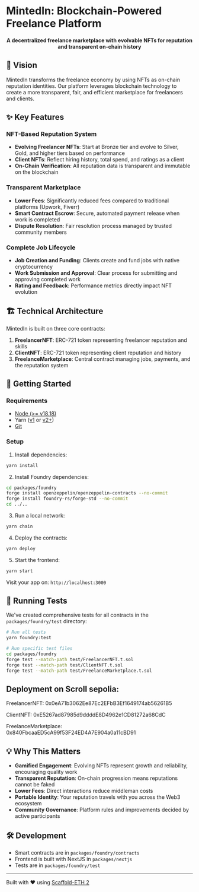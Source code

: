 # MintedIn: Blockchain-Powered Freelance Platform

<h4 align="center">
  A decentralized freelance marketplace with evolvable NFTs for reputation and transparent on-chain history
</h4>

## 🚀 Vision

MintedIn transforms the freelance economy by using NFTs as on-chain reputation identities. Our platform leverages blockchain technology to create a more transparent, fair, and efficient marketplace for freelancers and clients.

## ✨ Key Features

### NFT-Based Reputation System

- **Evolving Freelancer NFTs**: Start at Bronze tier and evolve to Silver, Gold, and higher tiers based on performance
- **Client NFTs**: Reflect hiring history, total spend, and ratings as a client
- **On-Chain Verification**: All reputation data is transparent and immutable on the blockchain

### Transparent Marketplace

- **Lower Fees**: Significantly reduced fees compared to traditional platforms (Upwork, Fiverr)
- **Smart Contract Escrow**: Secure, automated payment release when work is completed
- **Dispute Resolution**: Fair resolution process managed by trusted community members

### Complete Job Lifecycle

- **Job Creation and Funding**: Clients create and fund jobs with native cryptocurrency
- **Work Submission and Approval**: Clear process for submitting and approving completed work
- **Rating and Feedback**: Performance metrics directly impact NFT evolution

## 🏗 Technical Architecture

MintedIn is built on three core contracts:

1. **FreelancerNFT**: ERC-721 token representing freelancer reputation and skills
2. **ClientNFT**: ERC-721 token representing client reputation and history
3. **FreelanceMarketplace**: Central contract managing jobs, payments, and the reputation system

## 🧱 Getting Started

### Requirements

- [Node (>= v18.18)](https://nodejs.org/en/download/)
- Yarn ([v1](https://classic.yarnpkg.com/en/docs/install/) or [v2+](https://yarnpkg.com/getting-started/install))
- [Git](https://git-scm.com/downloads)

### Setup

1. Install dependencies:

```bash
yarn install
```

2. Install Foundry dependencies:

```bash
cd packages/foundry
forge install openzeppelin/openzeppelin-contracts --no-commit
forge install foundry-rs/forge-std --no-commit
cd ../..
```

3. Run a local network:

```bash
yarn chain
```

4. Deploy the contracts:

```bash
yarn deploy
```

5. Start the frontend:

```bash
yarn start
```

Visit your app on: `http://localhost:3000`

## 🧪 Running Tests

We've created comprehensive tests for all contracts in the `packages/foundry/test` directory:

```bash
# Run all tests
yarn foundry:test

# Run specific test files
cd packages/foundry
forge test --match-path test/FreelancerNFT.t.sol
forge test --match-path test/ClientNFT.t.sol
forge test --match-path test/FreelanceMarketplace.t.sol
```

## Deployment on Scroll sepolia:

FreelancerNFT: 0x0eA71b3062Ee87Ec2EFbB3Ef1649174ab56261B5

ClientNFT: 0xE5267ad87985d9ddddE8D4962e1CD81272a68CdC

FreelanceMarketplace: 0x840FbcaaED5cA99f53F24ED4A7E904a0a11cBD91

## 💡 Why This Matters

- **Gamified Engagement**: Evolving NFTs represent growth and reliability, encouraging quality work
- **Transparent Reputation**: On-chain progression means reputations cannot be faked
- **Lower Fees**: Direct interactions reduce middleman costs
- **Portable Identity**: Your reputation travels with you across the Web3 ecosystem
- **Community Governance**: Platform rules and improvements decided by active participants

## 🛠 Development

- Smart contracts are in `packages/foundry/contracts`
- Frontend is built with NextJS in `packages/nextjs`
- Tests are in `packages/foundry/test`

---

Built with ❤️ using [Scaffold-ETH 2](https://scaffoldeth.io)
